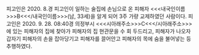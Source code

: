 피고인은 2020. 8.경 피고인이 일하는 술집에 손님으로 온 피해자 <<<내국인이름>>>B<<</내국인이름>>>(남, 33세)을 알게 되어 3주 가량 교제하였던 사람이다.
피고인은 2020. 9. 28. 08:40경 의정부시 <<<시아래주소>>>C<<</시아래주소>>>에 있는 피해자의 집에 찾아가 피해자의 집 현관문을 수 회 두드리고, 피해자가 나오자 갑자기 피해자의 손을 잡아당기고 피해자를 끌어안고 피해자의 목에 숨을 불어넣는 등 추행하였다.